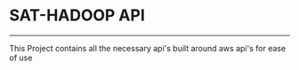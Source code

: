  <h1> SAT-HADOOP API </h1>
<hr>
<p> This Project contains all the necessary api's built around aws api's for ease of use </p>


